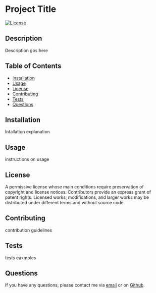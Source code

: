 
# Project Title

[![License](https://img.shields.io/badge/License-Apache%202.0-blue.svg)](https://opensource.org/licenses/Apache-2.0)

## Description

Description gos here

## Table of Contents

* [Installation](#installation)
* [Usage](#usage)
* [License](#license)
* [Contributing](#contributing)
* [Tests](#tests)
* [Questions](#questions)

## Installation

Intallation explanation

## Usage

instructions on usage

## License

A permissive license whose main conditions require preservation of copyright and license notices. Contributors provide an express grant of patent rights. Licensed works, modifications, and larger works may be distributed under different terms and without source code.

## Contributing

contribution guidelines

## Tests

tests eaxmples

## Questions

If you have any questions, please contact me via [email](vinnycar0923@gmail.com) or on [Github](http://github.com/vcaruso0923).
